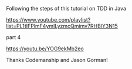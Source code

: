 
Following the steps of this tutorial on TDD in Java

https://www.youtube.com/playlist?list=PL1tIFPlmF4ymILyzmcQmimv7RHBlY3N15

part 4

https://youtu.be/YOG9ekMb2eo

Thanks
Codemanship and Jason Gorman!